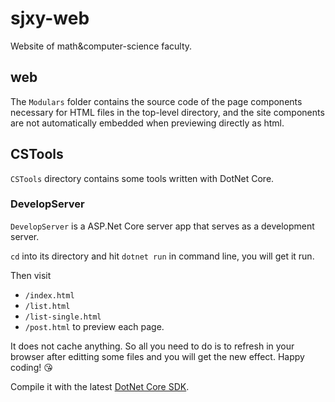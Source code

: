 # sjxy-web

Website of math&computer-science faculty.

## web

The `Modulars` folder contains the source code of the page components necessary for HTML files in the top-level directory, and the site components are not automatically embedded when previewing directly as html.

## CSTools

`CSTools` directory contains some tools written with DotNet Core.

### DevelopServer

`DevelopServer` is a ASP.Net Core server app that serves as a development server.

`cd` into its directory and hit `dotnet run` in command line, you will get it run.

Then visit

- `/index.html`
- `/list.html`
- `/list-single.html`
- `/post.html`
  to preview each page.

It does not cache anything. So all you need to do is to refresh in your browser after editting some files and you will get the new effect. Happy coding! 😘

Compile it with the latest [DotNet Core SDK](https://dotnet.microsoft.com).
